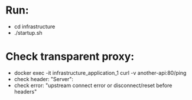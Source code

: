 # Run:

- cd infrastructure
- ./startup.sh

# Check transparent proxy:

- docker exec -it infrastructure_application_1 curl -v another-api:80/ping
- check header: "Server":
- check error: "upstream connect error or disconnect/reset before headers"
